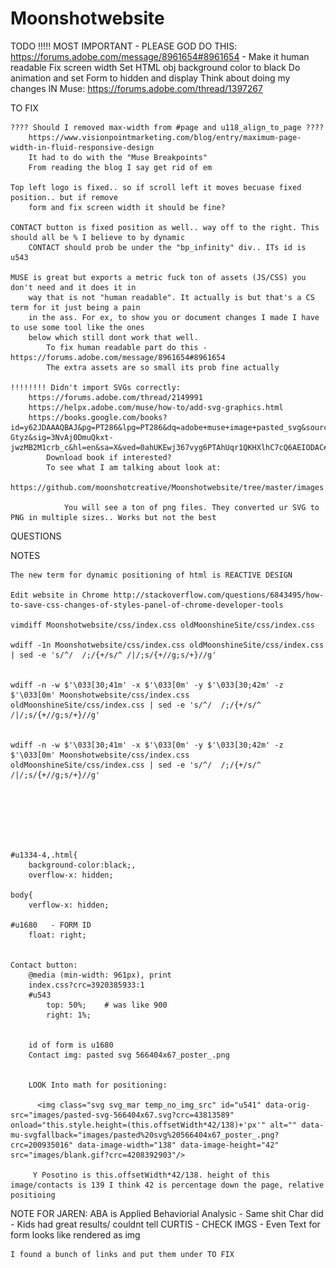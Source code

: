 

# Moonshotwebsite
TODO
	!!!!! MOST IMPORTANT - PLEASE GOD DO THIS: https://forums.adobe.com/message/8961654#8961654 - Make it human readable
    Fix screen width
    Set HTML obj background color to black
    Do animation and set Form to hidden and display
    Think about doing my changes IN Muse: https://forums.adobe.com/thread/1397267

TO FIX

	???? Should I removed max-width from #page and u118_align_to_page ????
		https://www.visionpointmarketing.com/blog/entry/maximum-page-width-in-fluid-responsive-design
		It had to do with the "Muse Breakpoints"
		From reading the blog I say get rid of em

	Top left logo is fixed.. so if scroll left it moves becuase fixed position.. but if remove
		form and fix screen width it should be fine?

	CONTACT button is fixed position as well.. way off to the right. This should all be % I believe to by dynamic
		CONTACT should prob be under the "bp_infinity" div.. ITs id is u543

	MUSE is great but exports a metric fuck ton of assets (JS/CSS) you don't need and it does it in
		way that is not "human readable". It actually is but that's a CS term for it just being a pain
		in the ass. For ex, to show you or document changes I made I have to use some tool like the ones
		below which still dont work that well.
			To fix human readable part do this - https://forums.adobe.com/message/8961654#8961654
			The extra assets are so small its prob fine actually

	!!!!!!!! Didn't import SVGs correctly:
		https://forums.adobe.com/thread/2149991
		https://helpx.adobe.com/muse/how-to/add-svg-graphics.html
		https://books.google.com/books?id=y62JDAAAQBAJ&pg=PT286&lpg=PT286&dq=adobe+muse+image+pasted_svg&source=bl&ots=86Zwr-Gtyz&sig=3NvAj0DmuQkxt-jwzMB2M1crb_c&hl=en&sa=X&ved=0ahUKEwj367vyg6PTAhUqr1QKHXlhC7cQ6AEIODAC#v=onepage&q=adobe%20muse%20image%20pasted_svg&f=false
			Download book if interested?
			To see what I am talking about look at:
				https://github.com/moonshotcreative/Moonshotwebsite/tree/master/images

				You will see a ton of png files. They converted ur SVG to PNG in multiple sizes.. Works but not the best


QUESTIONS



NOTES

	The new term for dynamic positioning of html is REACTIVE DESIGN

	Edit website in Chrome http://stackoverflow.com/questions/6843495/how-to-save-css-changes-of-styles-panel-of-chrome-developer-tools

	vimdiff Moonshotwebsite/css/index.css oldMoonshineSite/css/index.css

	wdiff -1n Moonshotwebsite/css/index.css oldMoonshineSite/css/index.css | sed -e 's/^/  /;/{+/s/^ /|/;s/{+//g;s/+}//g'


	wdiff -n -w $'\033[30;41m' -x $'\033[0m' -y $'\033[30;42m' -z $'\033[0m' Moonshotwebsite/css/index.css oldMoonshineSite/css/index.css | sed -e 's/^/  /;/{+/s/^ /|/;s/{+//g;s/+}//g'


	wdiff -n -w $'\033[30;41m' -x $'\033[0m' -y $'\033[30;42m' -z $'\033[0m' Moonshotwebsite/css/index.css oldMoonshineSite/css/index.css | sed -e 's/^/  /;/{+/s/^ /|/;s/{+//g;s/+}//g'







	#u1334-4,.html{
		background-color:black;,
		overflow-x: hidden;

	body{
		verflow-x: hidden;

	#u1680   - FORM ID
		float: right;


	Contact button:
		@media (min-width: 961px), print
		index.css?crc=3920385933:1
		#u543
			top: 50%;    # was like 900
			right: 1%;


		id of form is u1680
		Contact img: pasted svg 566404x67_poster_.png


		LOOK Into math for positioning:

		  <img class="svg svg_mar temp_no_img_src" id="u541" data-orig-src="images/pasted-svg-566404x67.svg?crc=43813589" onload="this.style.height=(this.offsetWidth*42/138)+'px'" alt="" data-mu-svgfallback="images/pasted%20svg%20566404x67_poster_.png?crc=200935016" data-image-width="138" data-image-height="42" src="images/blank.gif?crc=4208392903"/>

		 Y Posotino is this.offsetWidth*42/138. height of this image/contacts is 139 I think 42 is percentage down the page, relative positioing





NOTE FOR JAREN:
	ABA is Applied Behaviorial Analysic - Same shit Char did - Kids had great results/ couldnt tell
	CURTIS - CHECK IMGS - Even Text for form looks like rendered as img

	I found a bunch of links and put them under TO FIX







